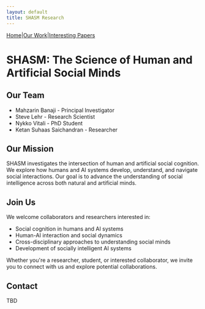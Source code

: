 ```yaml
---
layout: default
title: SHASM Research
---
```


<div class="navigation">
<a href="/">Home</a><span class="navigation-separator">|</span><a href="/ourwork">Our Work</a><span class="navigation-separator">|</span><a href="/papers">Interesting Papers</a>
</div>

# SHASM: The Science of Human and Artificial Social Minds

## Our Team
- Mahzarin Banaji - Principal Investigator
- Steve Lehr - Research Scientist
- Nykko Vitali - PhD Student
- Ketan Suhaas Saichandran - Researcher

## Our Mission
SHASM investigates the intersection of human and artificial social cognition. We explore how humans and AI systems develop, understand, and navigate social interactions. Our goal is to advance the understanding of social intelligence across both natural and artificial minds.

## Join Us
We welcome collaborators and researchers interested in:
- Social cognition in humans and AI systems
- Human-AI interaction and social dynamics
- Cross-disciplinary approaches to understanding social minds
- Development of socially intelligent AI systems

Whether you're a researcher, student, or interested collaborator, we invite you to connect with us and explore potential collaborations.

## Contact
TBD